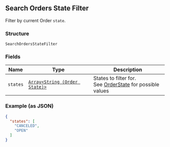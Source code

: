 ## Search Orders State Filter

Filter by current Order `state`.

### Structure

`SearchOrdersStateFilter`

### Fields

| Name | Type | Description |
|  --- | --- | --- |
| `states` | [`Array<String (Order State)>`]($m/OrderState) | States to filter for.<br>See [OrderState](#type-orderstate) for possible values |

### Example (as JSON)

```json
{
  "states": [
    "CANCELED",
    "OPEN"
  ]
}
```

